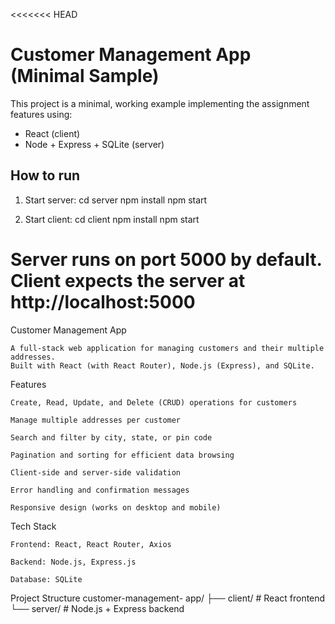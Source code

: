 <<<<<<< HEAD
# Customer Management App (Minimal Sample)
This project is a minimal, working example implementing the assignment features using:
- React (client)
- Node + Express + SQLite (server)

## How to run
1. Start server:
   cd server
   npm install
   npm start

2. Start client:
   cd client
   npm install
   npm start

Server runs on port 5000 by default. Client expects the server at http://localhost:5000
=======
Customer Management App

    A full-stack web application for managing customers and their multiple addresses.
    Built with React (with React Router), Node.js (Express), and SQLite.

Features

    Create, Read, Update, and Delete (CRUD) operations for customers

    Manage multiple addresses per customer

    Search and filter by city, state, or pin code

    Pagination and sorting for efficient data browsing

    Client-side and server-side validation

    Error handling and confirmation messages

    Responsive design (works on desktop and mobile)

Tech Stack

    Frontend: React, React Router, Axios

    Backend: Node.js, Express.js

    Database: SQLite

Project Structure
        customer-management-
        app/
            ├── client/   # React frontend
            └── server/   # Node.js + Express backend

